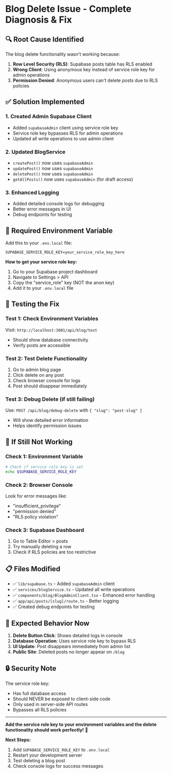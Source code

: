 # Blog Delete Issue - Complete Diagnosis & Fix

## 🔍 **Root Cause Identified**

The blog delete functionality wasn't working because:

1. **Row Level Security (RLS)**: Supabase posts table has RLS enabled
2. **Wrong Client**: Using anonymous key instead of service role key for admin operations
3. **Permission Denied**: Anonymous users can't delete posts due to RLS policies

## ✅ **Solution Implemented**

### 1. **Created Admin Supabase Client**
- Added `supabaseAdmin` client using service role key
- Service role key bypasses RLS for admin operations
- Updated all write operations to use admin client

### 2. **Updated BlogService**
- `createPost()` now uses `supabaseAdmin`
- `updatePost()` now uses `supabaseAdmin`  
- `deletePost()` now uses `supabaseAdmin`
- `getAllPosts()` now uses `supabaseAdmin` (for draft access)

### 3. **Enhanced Logging**
- Added detailed console logs for debugging
- Better error messages in UI
- Debug endpoints for testing

## 🔧 **Required Environment Variable**

Add this to your `.env.local` file:

```env
SUPABASE_SERVICE_ROLE_KEY=your_service_role_key_here
```

**How to get your service role key:**
1. Go to your Supabase project dashboard
2. Navigate to Settings > API
3. Copy the "service_role" key (NOT the anon key)
4. Add it to your `.env.local` file

## 🧪 **Testing the Fix**

### Test 1: Check Environment Variables
Visit: `http://localhost:3001/api/blog/test`
- Should show database connectivity
- Verify posts are accessible

### Test 2: Test Delete Functionality
1. Go to admin blog page
2. Click delete on any post
3. Check browser console for logs
4. Post should disappear immediately

### Test 3: Debug Delete (if still failing)
Use: `POST /api/blog/debug-delete` with `{ "slug": "post-slug" }`
- Will show detailed error information
- Helps identify permission issues

## 🚨 **If Still Not Working**

### Check 1: Environment Variable
```bash
# Check if service role key is set
echo $SUPABASE_SERVICE_ROLE_KEY
```

### Check 2: Browser Console
Look for error messages like:
- "insufficient_privilege"
- "permission denied"  
- "RLS policy violation"

### Check 3: Supabase Dashboard
1. Go to Table Editor > posts
2. Try manually deleting a row
3. Check if RLS policies are too restrictive

## 📋 **Files Modified**

- ✅ `lib/supabase.ts` - Added `supabaseAdmin` client
- ✅ `services/blogService.ts` - Updated all write operations
- ✅ `components/blog/BlogAdminClient.tsx` - Enhanced error handling
- ✅ `app/api/posts/[slug]/route.ts` - Better logging
- ✅ Created debug endpoints for testing

## 🎯 **Expected Behavior Now**

1. **Delete Button Click**: Shows detailed logs in console
2. **Database Operation**: Uses service role key to bypass RLS
3. **UI Update**: Post disappears immediately from admin list
4. **Public Site**: Deleted posts no longer appear on `/blog`

## 🔒 **Security Note**

The service role key:
- Has full database access
- Should NEVER be exposed to client-side code
- Only used in server-side API routes
- Bypasses all RLS policies

---

**Add the service role key to your environment variables and the delete functionality should work perfectly!** 🎉

**Next Steps:**
1. Add `SUPABASE_SERVICE_ROLE_KEY` to `.env.local`
2. Restart your development server
3. Test deleting a blog post
4. Check console logs for success messages
